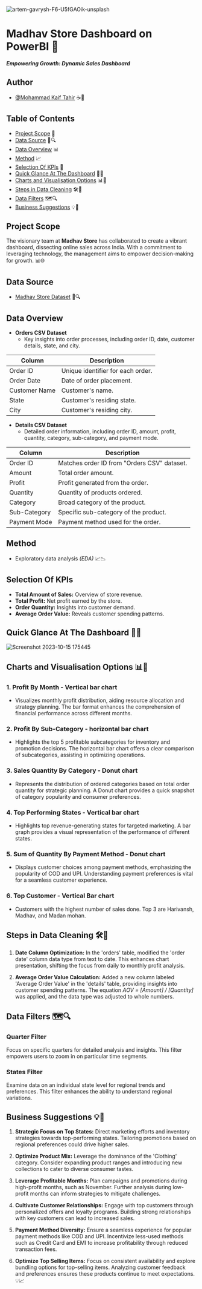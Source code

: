 ![artem-gavrysh-F6-U5fGAOik-unsplash](https://github.com/Md-Kaif-Tahir/Madhav-Store-Dashboard-On-PowerBI/assets/110182266/1ac710a0-1ba9-47fa-ac87-be0c9e32626d)


# Madhav Store Dashboard on PowerBI 🚀
_**Empowering Growth: Dynamic Sales Dashboard**_

## Author
- [@Mohammad Kaif Tahir](https://github.com/Md-Kaif-Tahir) ☕🌟

## Table of Contents
- [Project Scope](#project-scope) 🎯
- [Data Source](#data-source) 📂🔍
- [Data Overview](#data-overview) 📊
- [Method](#method) 📈
- [Selection Of KPIs](#selection-of-kpis) 🎯
- [Quick Glance At The Dashboard](#quick-glance-at-the-dashboard) 👀🚀
- [Charts and Visualisation Options](#charts-and-visualisation-options) 📊🎨
- [Steps in Data Cleaning](#steps-in-data-cleaning) 🛠️🧹
- [Data Filters](#data-filters) 🗺️🔍
- [Business Suggestions](#business-suggestions) 💡🚀

## Project Scope
The visionary team at **Madhav Store** has collaborated to create a vibrant dashboard, dissecting online sales across India. With a commitment to leveraging technology, the management aims to empower decision-making for growth. 📊🌐

## Data Source
- [Madhav Store Dataset](https://www.kaggle.com/datasets/mohammadkaiftahir/madhav-store-dataset) 📂🔍

## Data Overview
- **Orders CSV Dataset**<br>
  - Key insights into order processes, including order ID, date, customer details, state, and city.

| **Column**            | **Description**            |
|-----------------------|----------------------------|
| Order ID              | Unique identifier for each order. |
| Order Date            | Date of order placement.    |
| Customer Name         | Customer's name.            |
| State                 | Customer's residing state.  |
| City                  | Customer's residing city.   |

- **Details CSV Dataset**<br>
  - Detailed order information, including order ID, amount, profit, quantity, category, sub-category, and payment mode.

| **Column**            | **Description**            |
|-----------------------|----------------------------|
| Order ID              | Matches order ID from "Orders CSV" dataset. |
| Amount                | Total order amount.         |
| Profit                | Profit generated from the order. |
| Quantity              | Quantity of products ordered. |
| Category              | Broad category of the product. |
| Sub-Category          | Specific sub-category of the product. |
| Payment Mode          | Payment method used for the order. |

## Method
- Exploratory data analysis _(EDA)_ 📈📉

## Selection Of KPIs
- **Total Amount of Sales:** Overview of store revenue.
- **Total Profit:** Net profit earned by the store.
- **Order Quantity:** Insights into customer demand.
- **Average Order Value:** Reveals customer spending patterns.

## Quick Glance At The Dashboard 👀🚀
![Screenshot 2023-10-15 175445](https://github.com/Md-Kaif-Tahir/Madhav-Store-Dashboard-On-PowerBI/assets/110182266/5873aadc-2ecd-4060-9e3f-7e7f2d449191) 

## Charts and Visualisation Options 📊🎨

### 1. Profit By Month - Vertical bar chart
- Visualizes monthly profit distribution, aiding resource allocation and strategy planning. The bar format enhances the comprehension of financial performance across different months.

### 2. Profit By Sub-Category - horizontal bar chart
- Highlights the top 5 profitable subcategories for inventory and promotion decisions. The horizontal bar chart offers a clear comparison of subcategories, assisting in optimizing operations.

### 3. Sales Quantity By Category - Donut chart
- Represents the distribution of ordered categories based on total order quantity for strategic planning. A Donut chart provides a quick snapshot of category popularity and consumer preferences.

### 4. Top Performing States - Vertical bar chart
- Highlights top revenue-generating states for targeted marketing. A bar graph provides a visual representation of the performance of different states.

### 5. Sum of Quantity By Payment Method - Donut chart
- Displays customer choices among payment methods, emphasizing the popularity of COD and UPI. Understanding payment preferences is vital for a seamless customer experience.

### 6. Top Customer - Vertical Bar chart
- Customers with the highest number of sales done. Top 3 are Harivansh, Madhav, and Madan mohan.

## Steps in Data Cleaning 🛠️🧹
1. **Date Column Optimization:** In the 'orders' table, modified the 'order date' column data type from text to date. This enhances chart presentation, shifting the focus from daily to monthly profit analysis.

2. **Average Order Value Calculation:** Added a new column labeled 'Average Order Value' in the 'details' table, providing insights into customer spending patterns. The equation *AOV = [Amount] / [Quantity]* was applied, and the data type was adjusted to whole numbers.

## Data Filters 🗺️🔍

### Quarter Filter
Focus on specific quarters for detailed analysis and insights. This filter empowers users to zoom in on particular time segments.

### States Filter
Examine data on an individual state level for regional trends and preferences. This filter enhances the ability to understand regional variations.

## Business Suggestions 💡🚀

1. **Strategic Focus on Top States:** Direct marketing efforts and inventory strategies towards top-performing states. Tailoring promotions based on regional preferences could drive higher sales.

2. **Optimize Product Mix:** Leverage the dominance of the 'Clothing' category. Consider expanding product ranges and introducing new collections to cater to diverse consumer tastes.

3. **Leverage Profitable Months:** Plan campaigns and promotions during high-profit months, such as November. Further analysis during low-profit months can inform strategies to mitigate challenges.

4. **Cultivate Customer Relationships:** Engage with top customers through personalized offers and loyalty programs. Building strong relationships with key customers can lead to increased sales.

5. **Payment Method Diversity:** Ensure a seamless experience for popular payment methods like COD and UPI. Incentivize less-used methods such as Credit Card and EMI to increase profitability through reduced transaction fees.

6. **Optimize Top Selling Items:** Focus on consistent availability and explore bundling options for top-selling items. Analyzing customer feedback and preferences ensures these products continue to meet expectations. 💡📈
